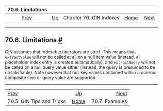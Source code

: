 <!--?xml version="1.0" encoding="UTF-8" standalone="no"?-->

|                  70.6. Limitations                 |                                          |                         |                                                       |                                             |
| :------------------------------------------------: | :--------------------------------------- | :---------------------: | ----------------------------------------------------: | ------------------------------------------: |
| [Prev](gin-tips.html "70.5. GIN Tips and Tricks")  | [Up](gin.html "Chapter 70. GIN Indexes") | Chapter 70. GIN Indexes | [Home](index.html "PostgreSQL 17devel Documentation") |  [Next](gin-examples.html "70.7. Examples") |

***

## 70.6. Limitations [#](#GIN-LIMIT)

GIN assumes that indexable operators are strict. This means that `extractValue` will not be called at all on a null item value (instead, a placeholder index entry is created automatically), and `extractQuery` will not be called on a null query value either (instead, the query is presumed to be unsatisfiable). Note however that null key values contained within a non-null composite item or query value are supported.

***

|                                                    |                                                       |                                             |
| :------------------------------------------------- | :---------------------------------------------------: | ------------------------------------------: |
| [Prev](gin-tips.html "70.5. GIN Tips and Tricks")  |        [Up](gin.html "Chapter 70. GIN Indexes")       |  [Next](gin-examples.html "70.7. Examples") |
| 70.5. GIN Tips and Tricks                          | [Home](index.html "PostgreSQL 17devel Documentation") |                              70.7. Examples |
